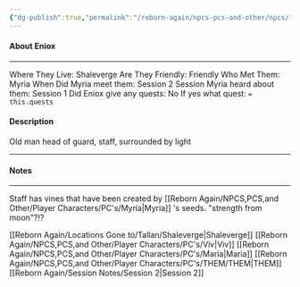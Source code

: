 ```yaml
---
{"dg-publish":true,"permalink":"/reborn-again/npcs-pcs-and-other/npcs/friendly/eniox/"}
---
```



#### About Eniox
---
Where They Live: Shaleverge
Are They Friendly: Friendly 
Who Met Them: Myria
When Did Myria meet them: Session 2
Session Myria heard about them: Session 1
Did Eniox give any quests: No
	If yes what quest: `= this.quests`


#### Description
Old man head of guard, staff, surrounded by light

---

#### Notes
---
Staff has vines that have been created by [[Reborn Again/NPCS,PCS,and Other/Player Characters/PC's/Myria\|Myria]] 's seeds.  "strength from moon"?!?

[[Reborn Again/Locations Gone to/Tallan/Shaleverge\|Shaleverge]]
[[Reborn Again/NPCS,PCS,and Other/Player Characters/PC's/Viv\|Viv]]
[[Reborn Again/NPCS,PCS,and Other/Player Characters/PC's/Maria\|Maria]]
[[Reborn Again/NPCS,PCS,and Other/Player Characters/PC's/THEM/THEM\|THEM]]
[[Reborn Again/Session Notes/Session 2\|Session 2]]
